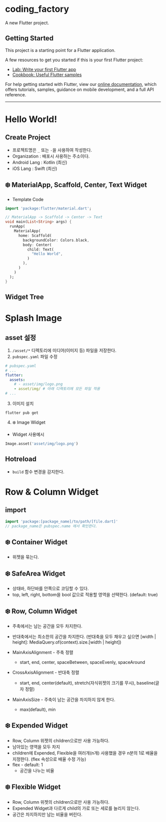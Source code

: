 # coding_factory

A new Flutter project.

## Getting Started

This project is a starting point for a Flutter application.

A few resources to get you started if this is your first Flutter project:

- [Lab: Write your first Flutter app](https://flutter.dev/docs/get-started/codelab)
- [Cookbook: Useful Flutter samples](https://flutter.dev/docs/cookbook)

For help getting started with Flutter, view our
[online documentation](https://flutter.dev/docs), which offers tutorials,
samples, guidance on mobile development, and a full API reference.

---
# Hello World!
## Create Project
- 프로젝트명은 `_` 또는 `-`을 사용하여 작성한다.
- Organization : 배포시 사용하는 주소이다.
- Android Lang : Kotlin (최신)
- iOS Lang : Swift (최신)

## ❄️ MaterialApp, Scaffold, Center, Text Widget
- Template Code
```dart
import 'package:flutter/material.dart';

// MaterialApp -> Scaffold -> Center -> Text
void main(List<String> args) {
  runApp(
    MaterialApp(
      home: Scaffold(
        backgroundColor: Colors.black,
        body: Center(
          child: Text(
            "Hello World",
          )
        ),
      )
    )
  );
}
```

## Widget Tree

# Splash Image
## asset 설정
1. `/asset/*` 디렉토리에 미디어(이미지 등) 파일을 저장한다.
2. `pubspec.yaml` 파일 수정
``` yaml
# pubspec.yaml
# ...
flutter:
  assets:
    # - asset/img/logo.png
    - asset/img/ # 아래 디렉토리에 모든 파일 적용
# ...
```
3. 이미지 설치
``` shell
flutter pub get
```
4. ❄️ Image Widget
- Widget 사용예시
```dart
Image.asset('asset/img/logo.png')
```
## Hotreload
-  `build` 함수 변경을 감지한다.


# Row & Column Widget
## import
```dart
import 'package:[package_name]/to/path/[file.dart]'
// package_name은 pubspec.name 에서 확인한다.
```

## ❄️ Container Widget
- 위젯을 묶는다.

## ❄️ SafeArea Widget
- 상태바, 하단바를 안쪽으로 코딩할 수 있다.
- top, left, right, bottom을 bool 값으로 적용할 영역을 선택한다. (default: true)

## ❄️ Row, Column Widget
- 주축에서는 남는 공간을 모두 차지한다.
- 반대축에서는 최소한의 공간을 차지한다. (반대축을 모두 채우고 싶으면 [width | height]: MediaQuery.of(context).size.[width | height])

- MainAxisAlignment - 주축 정렬
  - start, end, center, spaceBetween, spaceEvenly, spaceAround

- CrossAxisAlignment - 반대축 정렬
  - start, end, center(default), stretch(자식위젯의 크기를 무시), baseline(글자 정렬)

- MainAxisSize - 주축이 남는 공간을 차지하지 않게 한다.
  - max(default), min

## ❄️ Expended Widget
- Row, Column 위젯의 children으로만 사용 가능하다.
- 남아있는 영역을 모두 차지
- children에 Expended, Flexible을 여러개(n개) 사용했을 경우 n분의 1로 배율을 지정한다. (flex 속성으로 배율 수정 가능)
- flex - default: 1
  - 공간을 나누는 비율

## ❄️ Flexible Widget
- Row, Column 위젯의 children으로만 사용 가능하다.
- Expended Widget과 다르게 child의 가로 또는 세로를 늘리지 않는다. 
- 공간은 차지하지만 남는 비율을 버린다.